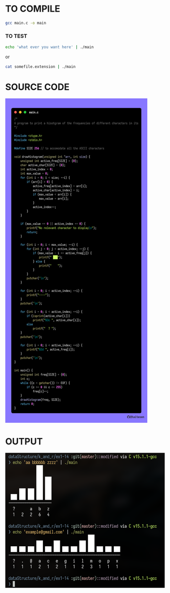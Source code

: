 # TO COMPILE
```bash
gcc main.c -o main
```

### TO TEST
```bash
echo 'what ever you want here' | ./main
```
or
```bash
cat somefile.extension | ./main
```

# SOURCE CODE
![source](source.png)

# OUTPUT
![output](output.png)
